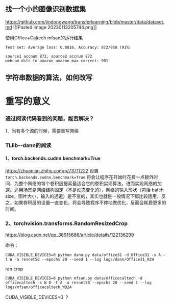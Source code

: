 ## 找一个小的图像识别数据集
https://github.com/jindongwang/transferlearning/blob/master/data/dataset.md
![[Pasted image 20230113205744.png]]

使用Office+Caltech
mfsan的运行结果
```
Test set: Average loss: 0.0816, Accuracy: 872/958 (91%)

source1 accnum 872, source2 accnum 872
webcam dslr to amazon amazon max correct: 901
```



## 字符串数据的算法，如何改写





# 重写的意义

### 通过阅读代码看到的问题，能否解决？
1、当有多个源的时候，需要重写网络


### TLlib--dann的阅读
#### 1、torch.backends.cudnn.benchmark=True
https://zhuanlan.zhihu.com/p/73711222
设置 `torch.backends.cudnn.benchmark=True` 将会让程序在开始时花费一点额外时间，为整个网络的每个卷积层搜索最适合它的卷积实现算法，进而实现网络的加速。适用场景是网络结构固定（不是动态变化的），网络的输入形状（包括 batch size，图片大小，输入的通道）是不变的，其实也就是一般情况下都比较适用。反之，如果卷积层的设置一直变化，将会导致程序不停地做优化，反而会耗费更多的时间。

### 2、torchvision.transforms.RandomResizedCrop
https://blog.csdn.net/qq_36915686/article/details/122136299



命令：
```
CUDA_VISIBLE_DEVICES=0 python dann.py data/office31 -d Office31 -s A -t W -a resnet50 --epochs 20 --seed 1 --log logs/dann/Office31_A2W
```

ran.crop
```
CUDA_VISIBLE_DEVICES=0 python mfsan.py data/officecaltech -d officecaltech -s W D -t A -a resnet50 --epochs 20 --seed 1 --log logs/mfsan/officecaltech_WD2A 
```

CUDA_VISIBLE_DEVICES=0 ？